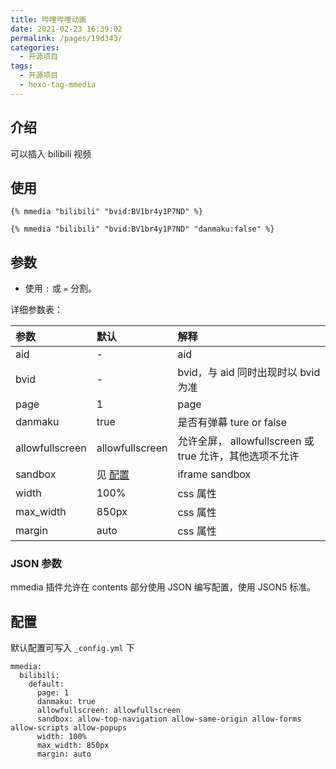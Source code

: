 ```yaml
---
title: 哔哩哔哩动画
date: 2021-02-23 16:39:02
permalink: /pages/19d343/
categories:
  - 开源项目
tags:
  - 开源项目
  - hexo-tag-mmedia
---
```


## 介绍

可以插入 bilibili 视频

## 使用

```
{% mmedia "bilibili" "bvid:BV1br4y1P7ND" %}
```

```
{% mmedia "bilibili" "bvid:BV1br4y1P7ND" "danmaku:false" %}
```

## 参数

- 使用 `:` 或 `=` 分割。

详细参数表：

| 参数            | 默认             | 解释                                                    |
| :-------------- | :--------------- | :------------------------------------------------------ |
| aid             | -                | aid                                                     |
| bvid            | -                | bvid，与 aid 同时出现时以 bvid 为准                     |
| page            | 1                | page                                                    |
| danmaku         | true             | 是否有弹幕 ture or false                                |
| allowfullscreen | allowfullscreen  | 允许全屏， allowfullscreen 或 true 允许，其他选项不允许 |
| sandbox         | 见 [配置](#配置) | iframe sandbox                                          |
| width           | 100%             | css 属性                                                |
| max_width       | 850px            | css 属性                                                |
| margin          | auto             | css 属性                                                |

### JSON 参数

mmedia 插件允许在 contents 部分使用 JSON 编写配置，使用 JSON5 标准。

## 配置

默认配置可写入 `_config.yml` 下

```
mmedia:
  bilibili:
    default:
      page: 1
      danmaku: true
      allowfullscreen: allowfullscreen
      sandbox: allow-top-navigation allow-same-origin allow-forms allow-scripts allow-popups
      width: 100%
      max_width: 850px
      margin: auto
```

